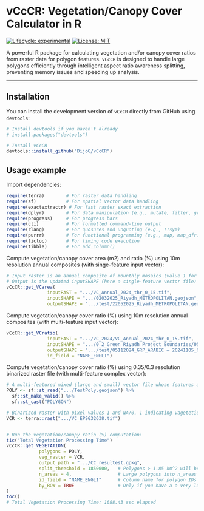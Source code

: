# vCcCR: Vegetation/Canopy Cover Calculator in R

[![Lifecycle: experimental](https://img.shields.io/badge/lifecycle-experimental-orange.svg)](https://lifecycle.r-lib.org/articles/stages.html#experimental)
[![License: MIT](https://img.shields.io/badge/License-MIT-yellow.svg)](https://opensource.org/licenses/MIT)

A powerful R package for calculating vegetation and/or canopy cover ratios from raster data for polygon features. `vCcCR` is designed to handle large polygons efficiently through intelligent aspect ratio awareness splitting, preventing memory issues and speeding up analysis.

---

## Installation

You can install the development version of `vCcCR` directly from GitHub using `devtools`:

```R
# Install devtools if you haven't already
# install.packages("devtools")

# Install vCcCR
devtools::install_github("DijoG/vCcCR")
```

## Usage example

Import dependencies:

```R
require(terra)        # For raster data handling
require(sf)           # For spatial vector data handling
require(exactextractr) # For fast raster exact extraction
require(dplyr)        # For data manipulation (e.g., mutate, filter, group_by, summarise)
require(progress)     # For progress bars
require(cli)          # For formatted command-line output
require(rlang)        # For quosures and unquoting (e.g., !!sym)
require(purrr)        # For functional programming (e.g., map, map_dfr)
require(tictoc)       # For timing code execution
require(tibble)       # For add_column() 
```

Compute vegetation/canopy cover area (m2) and  ratio (%) using 10m resolution annual composites (with singe-feature input vector):

```R
# Input raster is an annual composite of mounthly mosaics (value 1 for vegetation/canopy, 0 for anything else) 
# Output is the updated inputSHAPE (here a single-feature vector file) with the computed VCa_date or VCr_date attributes)
vCcCR::get_VCarea(
               inputRAST = ".../VC_Annual_2024_thr_0_15.tif",
               inputSHAPE = ".../02032025_Riyadh_METROPOLITAN.geojson", 
               outputSHAPE = ".../test/22052025_Riyadh_METROPOLITAN.geojson")
```

Compute vegetation/canopy cover ratio (%) using 10m resolution annual composites (with multi-feature input vector):

```R
vCcCR::get_VCratio(
               inputRAST = ".../VC_2024/VC_Annual_2024_thr_0_15.tif",
               inputSHAPE = ".../0_2_Green Riyadh Project Boundaries/05112024_GRP_ARABIC — 20241105_GRP_ARABIC_DISSsel02.geojson", 
               outputSHAPE = ".../test/05112024_GRP_ARABIC — 20241105_GRP_ARABIC_DISSsel02.geojson",
               id_field = "NAME_ENGLI")
```

Compute vegetation/canopy cover ratio (%) using 0.35/0.3 resolution binarized raster file (with multi-feature complex vector):

```R
# A multi-featured mixed (large and small) vector file whose features are POLYGON
POLY <- sf::st_read(".../TestPoly.geojson") %>%
  sf::st_make_valid() %>%      
  sf::st_cast("POLYGON") 

# Binarized raster with pixel values 1 and NA/0, 1 indicating vagetetion or canopy
VCR <- terra::rast(".../VC_EPSG32638.tif")


# Run the vegetation/canopy ratio (%) computation:
tic("Total Vegetation Processing Time")
vCcCR::get_VEGETATION(
            polygons = POLY, 
            veg_raster = VCR,
            output_path = ".../CC_resultest.gpkg",
            split_threshold = 1850000,   # Polygons > 1.85 km^2 will be split in n_areas
            n_areas = 4,                 # Large polygons into n_areas sub-areas
            id_field = "NAME_ENGLI"      # Column name for polygon IDs
            by_ROW = TRUE                # Only if you have a a very large POLY with hundreds of features
)
toc()
# Total Vegetation Processing Time: 1688.43 sec elapsed
```

  
